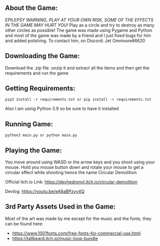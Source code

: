 ## About the Game:
*EPILEPSY WARNING, PLAY AT YOUR OWN RISK, SOME OF THE EFFECTS IN THE GAME MAY HURT YOU!* Play as a circle and try to destroy as many other circles as possible! The game was made using Pygame and Python and most of the game was made by a friend and I just fixed bugs for him and added polishing. To contact him, on Discord: Jet Omnivore#6620 

## Downloading the Game:
Download the .zip file. unzip it and extract all the items and then get the requirements and run the game

## Getting Requirements:

```
pip3 install -r requirements.txt or pip install -r requirements.txt
```

Also I am using Python 3.9 so be sure to have it installed

## Running Game:

```
python3 main.py or python main.py
```

## Playing the Game:

You move around using WASD or the arrow keys and you shoot using your mouse. Hold you mouse button down and rotate your mouse to get a circular effect while shooting hence the name Circular Demolition

Official itch.io Link: https://devhedronyt.itch.io/circular-demolition

Devlog: https://youtu.be/eA8aBPzyy4Q


## 3rd Party Assets Used in the Game:

Most of the art was made by me except for the music and the fonts, they can be found here:

- https://www.1001fonts.com/free-fonts-for-commercial-use.html
- https://tallbeard.itch.io/music-loop-bundle
